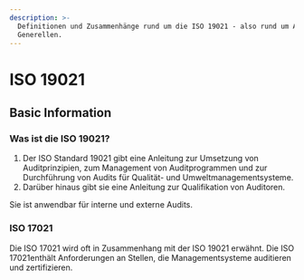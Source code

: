 ```yaml
---
description: >-
  Definitionen und Zusammenhänge rund um die ISO 19021 - also rund um Audits im
  Generellen.
---
```


# ISO 19021

## Basic Information 

### Was ist die ISO 19021? 

1. Der ISO Standard 19021 gibt eine Anleitung zur Umsetzung von Auditprinzipien, zum Management von Auditprogrammen und zur Durchführung von Audits für Qualität- und Umweltmanagementsysteme. 
2. Darüber hinaus gibt sie eine Anleitung zur Qualifikation von Auditoren. 

Sie ist anwendbar für interne und externe Audits.

### ISO 17021

Die ISO 17021 wird oft in Zusammenhang mit der ISO 19021 erwähnt. Die ISO 17021enthält Anforderungen an Stellen, die Managementsysteme auditieren und zertifizieren.

